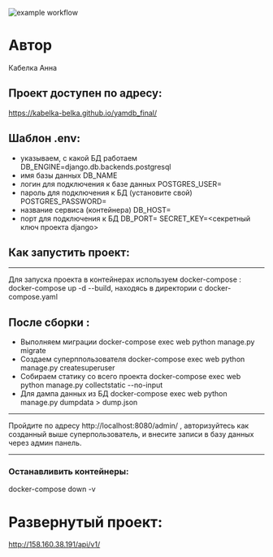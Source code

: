 ![example workflow](https://github.com/CreedOfFear/yamdb_final/actions/workflows/yamdb_workflow.yml/badge.svg)

#  Автор
Кабелка Анна

## Проект доступен по адресу: 

https://kabelka-belka.github.io/yamdb_final/

## Шаблон .env:

+  указываем, с какой БД работаем
DB_ENGINE=django.db.backends.postgresql
+  имя базы данных
DB_NAME
+ логин для подключения к базе данных
POSTGRES_USER=
+  пароль для подключения к БД (установите свой)
POSTGRES_PASSWORD=
+ название сервиса (контейнера)
DB_HOST=
+ порт для подключения к БД
DB_PORT=
SECRET_KEY=<секретный ключ проекта django> 

## Как запустить проект:
______

Для запуска проекта в контейнерах используем docker-compose : docker-compose up -d --build, находясь в директории с docker-compose.yaml

## После сборки :

+ Выполняем миграции
docker-compose exec web python manage.py migrate
+ Создаем суперппользователя
docker-compose exec web python manage.py createsuperuser
+ Собираем статику со всего проекта
docker-compose exec web python manage.py collectstatic --no-input
+ Для дампа данных из БД
docker-compose exec web python manage.py dumpdata > dump.json

___

Пройдите по адресу http://localhost:8080/admin/ , авторизуйтесь как созданный выше суперпользователь, и внесите записи в базу данных через админ панель.
___


### Останавливить контейнеры:
docker-compose down -v

#  Развернутый проект:
http://158.160.38.191/api/v1/